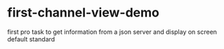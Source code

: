 # first-channel-view-demo
first pro task to get information from a json server and display on screen default standard 
